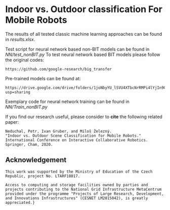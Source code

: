 # Indoor vs. Outdoor classification For Mobile Robots

The results of all tested classic machine learning approaches can be found in _results.xlsx_.

Test script for neural network based non-BIT models can be found in _NN/test_nonBIT.py_
To test neural network based BIT models please follow the original codes:
```
https://github.com/google-research/big_transfer
```

Pre-trained models can be found at:
```
https://drive.google.com/drive/folders/1joNbyYU_lSVU4XTbcNrRMPi4lYjIn9CL?usp=sharing
```

Exemplary code for neural network training can be found in _NN/Train_nonBIT.py_

If you find our research useful, please consider to **cite** the following related paper:

```
Neduchal, Petr, Ivan Gruber, and Miloš Železný. 
"Indoor vs. Outdoor Scene Classification for Mobile Robots." 
International Conference on Interactive Collaborative Robotics. 
Springer, Cham, 2020.
```
## Acknowledgement

    This work was supported by the Ministry of Education of the Czech Republic, project No. LTARF18017.
    
    Access to computing and storage facilities owned by parties and projects contributing to the National Grid Infrastructure MetaCentrum provided under the programme "Projects of Large Research, Development, and Innovations Infrastructures" (CESNET LM2015042), is greatly appreciated.}
